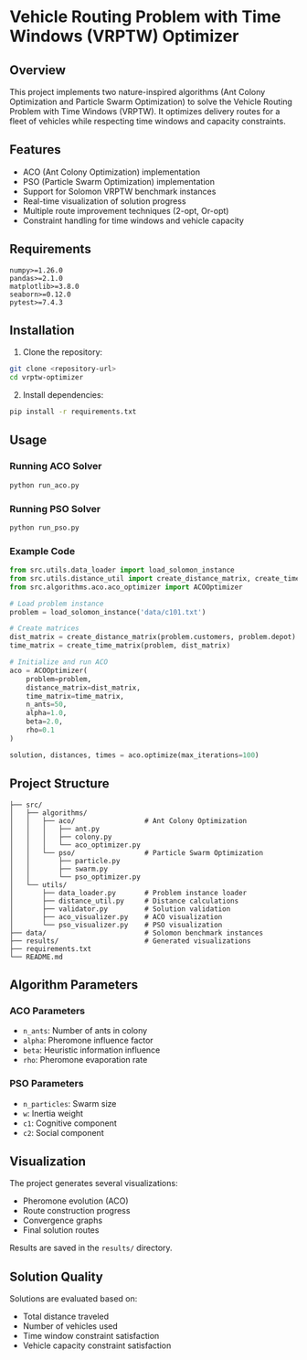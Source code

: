 # Vehicle Routing Problem with Time Windows (VRPTW) Optimizer

## Overview
This project implements two nature-inspired algorithms (Ant Colony Optimization and Particle Swarm Optimization) to solve the Vehicle Routing Problem with Time Windows (VRPTW). It optimizes delivery routes for a fleet of vehicles while respecting time windows and capacity constraints.

## Features
- ACO (Ant Colony Optimization) implementation
- PSO (Particle Swarm Optimization) implementation
- Support for Solomon VRPTW benchmark instances
- Real-time visualization of solution progress
- Multiple route improvement techniques (2-opt, Or-opt)
- Constraint handling for time windows and vehicle capacity

## Requirements
```
numpy>=1.26.0
pandas>=2.1.0
matplotlib>=3.8.0
seaborn>=0.12.0
pytest>=7.4.3
```

## Installation
1. Clone the repository:
```bash
git clone <repository-url>
cd vrptw-optimizer
```

2. Install dependencies:
```bash
pip install -r requirements.txt
```

## Usage
### Running ACO Solver
```python
python run_aco.py
```

### Running PSO Solver
```python
python run_pso.py
```

### Example Code
```python
from src.utils.data_loader import load_solomon_instance
from src.utils.distance_util import create_distance_matrix, create_time_matrix
from src.algorithms.aco.aco_optimizer import ACOOptimizer

# Load problem instance
problem = load_solomon_instance('data/c101.txt')

# Create matrices
dist_matrix = create_distance_matrix(problem.customers, problem.depot)
time_matrix = create_time_matrix(problem, dist_matrix)

# Initialize and run ACO
aco = ACOOptimizer(
    problem=problem,
    distance_matrix=dist_matrix,
    time_matrix=time_matrix,
    n_ants=50,
    alpha=1.0,
    beta=2.0,
    rho=0.1
)

solution, distances, times = aco.optimize(max_iterations=100)
```

## Project Structure
```
├── src/
│   ├── algorithms/
│   │   ├── aco/                 # Ant Colony Optimization
│   │   │   ├── ant.py
│   │   │   ├── colony.py
│   │   │   └── aco_optimizer.py
│   │   └── pso/                 # Particle Swarm Optimization
│   │       ├── particle.py
│   │       ├── swarm.py
│   │       └── pso_optimizer.py
│   └── utils/
│       ├── data_loader.py       # Problem instance loader
│       ├── distance_util.py     # Distance calculations
│       ├── validator.py         # Solution validation
│       ├── aco_visualizer.py    # ACO visualization
│       └── pso_visualizer.py    # PSO visualization
├── data/                        # Solomon benchmark instances
├── results/                     # Generated visualizations
├── requirements.txt
└── README.md
```

## Algorithm Parameters

### ACO Parameters
- `n_ants`: Number of ants in colony
- `alpha`: Pheromone influence factor
- `beta`: Heuristic information influence
- `rho`: Pheromone evaporation rate

### PSO Parameters
- `n_particles`: Swarm size
- `w`: Inertia weight
- `c1`: Cognitive component
- `c2`: Social component

## Visualization
The project generates several visualizations:
- Pheromone evolution (ACO)
- Route construction progress
- Convergence graphs
- Final solution routes

Results are saved in the `results/` directory.

## Solution Quality
Solutions are evaluated based on:
- Total distance traveled
- Number of vehicles used
- Time window constraint satisfaction
- Vehicle capacity constraint satisfaction


